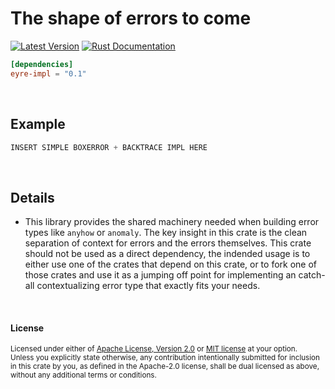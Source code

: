 The shape of errors to come
===============

[![Latest Version](https://img.shields.io/crates/v/eyre-impl.svg)](https://crates.io/crates/eyre-impl)
[![Rust Documentation](https://img.shields.io/badge/api-rustdoc-blue.svg)](https://docs.rs/eyre-impl)

```toml
[dependencies]
eyre-impl = "0.1"
```

<br>

## Example

```rust
INSERT SIMPLE BOXERROR + BACKTRACE IMPL HERE
```

<br>

## Details

- This library provides the shared machinery needed when building error types
  like `anyhow` or `anomaly`. The key insight in this crate is the clean
  separation of context for errors and the errors themselves. This crate should
  not be used as a direct dependency, the indended usage is to either use one of
  the crates that depend on this crate, or to fork one of those crates and use it
  as a jumping off point for implementing an catch-all contextualizing error type
  that exactly fits your needs.

<br>

#### License

<sup>
Licensed under either of <a href="LICENSE-APACHE">Apache License, Version
2.0</a> or <a href="LICENSE-MIT">MIT license</a> at your option.
</sup>

<br>

<sub>
Unless you explicitly state otherwise, any contribution intentionally submitted
for inclusion in this crate by you, as defined in the Apache-2.0 license, shall
be dual licensed as above, without any additional terms or conditions.
</sub>


